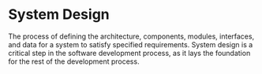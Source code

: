 # System Design

The process of defining the architecture, components, modules, interfaces, and data for a system to satisfy specified requirements. System design is a critical step in the software development process, as it lays the foundation for the rest of the development process.